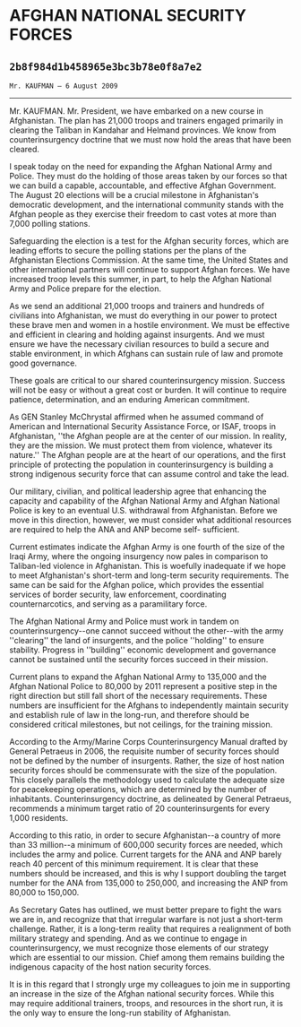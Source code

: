 # AFGHAN NATIONAL SECURITY FORCES
## `2b8f984d1b458965e3bc3b78e0f8a7e2`
`Mr. KAUFMAN — 6 August 2009`

---


Mr. KAUFMAN. Mr. President, we have embarked on a new course in 
Afghanistan. The plan has 21,000 troops and trainers engaged primarily 
in clearing the Taliban in Kandahar and Helmand provinces. We know from 
counterinsurgency doctrine that we must now hold the areas that have 
been cleared.

I speak today on the need for expanding the Afghan National Army and 
Police. They must do the holding of those areas taken by our forces so 
that we can build a capable, accountable, and effective Afghan 
Government. The August 20 elections will be a crucial milestone in 
Afghanistan's democratic development, and the international community 
stands with the Afghan people as they exercise their freedom to cast 
votes at more than 7,000 polling stations.

Safeguarding the election is a test for the Afghan security forces, 
which are leading efforts to secure the polling stations per the plans 
of the Afghanistan Elections Commission. At the same time, the United 
States and other international partners will continue to support Afghan 
forces. We have increased troop levels this summer, in part, to help 
the Afghan National Army and Police prepare for the election.

As we send an additional 21,000 troops and trainers and hundreds of 
civilians into Afghanistan, we must do everything in our power to 
protect these brave men and women in a hostile environment. We must be 
effective and efficient in clearing and holding against insurgents. And 
we must ensure we have the necessary civilian resources to build a 
secure and stable environment, in which Afghans can sustain rule of law 
and promote good governance.

These goals are critical to our shared counterinsurgency mission. 
Success will not be easy or without a great cost or burden. It will 
continue to require patience, determination, and an enduring American 
commitment.

As GEN Stanley McChrystal affirmed when he assumed command of 
American and International Security Assistance Force, or ISAF, troops 
in Afghanistan, ''the Afghan people are at the center of our mission. 
In reality, they are the mission. We must protect them from violence, 
whatever its nature.'' The Afghan people are at the heart of our 
operations, and the first principle of protecting the population in 
counterinsurgency is building a strong indigenous security force that 
can assume control and take the lead.

Our military, civilian, and political leadership agree that enhancing 
the capacity and capability of the Afghan National Army and Afghan 
National Police is key to an eventual U.S. withdrawal from Afghanistan. 
Before we move in this direction, however, we must consider what 
additional resources are required to help the ANA and ANP become self-
sufficient.

Current estimates indicate the Afghan Army is one fourth of the size 
of the Iraqi Army, where the ongoing insurgency now pales in comparison 
to Taliban-led violence in Afghanistan. This is woefully inadequate if 
we hope to meet Afghanistan's short-term and long-term security 
requirements. The same can be said for the Afghan police, which 
provides the essential services of border security, law enforcement, 
coordinating counternarcotics, and serving as a paramilitary force.

The Afghan National Army and Police must work in tandem on 
counterinsurgency--one cannot succeed without the other--with the army 
''clearing'' the land of insurgents, and the police ''holding'' to 
ensure stability. Progress in ''building'' economic development and 
governance cannot be sustained until the security forces succeed in 
their mission.

Current plans to expand the Afghan National Army to 135,000 and the 
Afghan National Police to 80,000 by 2011 represent a positive step in 
the right direction but still fall short of the necessary requirements. 
These numbers are insufficient for the Afghans to independently 
maintain security and establish rule of law in the long-run, and 
therefore should be considered critical milestones, but not ceilings, 
for the training mission.

According to the Army/Marine Corps Counterinsurgency Manual drafted 
by General Petraeus in 2006, the requisite number of security forces 
should not be defined by the number of insurgents. Rather, the size of 
host nation security forces should be commensurate with the size of the 
population. This closely parallels the methodology used to calculate 
the adequate size for peacekeeping operations, which are determined by 
the number of inhabitants. Counterinsurgency doctrine, as delineated by 
General Petraeus, recommends a minimum target ratio of 20 
counterinsurgents for every 1,000 residents.

According to this ratio, in order to secure Afghanistan--a country of 
more than 33 million--a minimum of 600,000 security forces are needed, 
which includes the army and police. Current targets for the ANA and ANP 
barely reach 40 percent of this minimum requirement. It is clear that 
these numbers should be increased, and this is why I support doubling 
the target number for the ANA from 135,000 to 250,000, and increasing 
the ANP from 80,000 to 150,000.

As Secretary Gates has outlined, we must better prepare to fight the 
wars we are in, and recognize that that irregular warfare is not just a 
short-term challenge. Rather, it is a long-term reality that requires a 
realignment of both military strategy and spending. And as we continue 
to engage in counterinsurgency, we must recognize those elements of our 
strategy which are essential to our mission. Chief among them remains 
building the indigenous capacity of the host nation security forces.

It is in this regard that I strongly urge my colleagues to join me in 
supporting an increase in the size of the Afghan national security 
forces. While this may require additional trainers, troops, and 
resources in the short run, it is the only way to ensure the long-run 
stability of Afghanistan.
